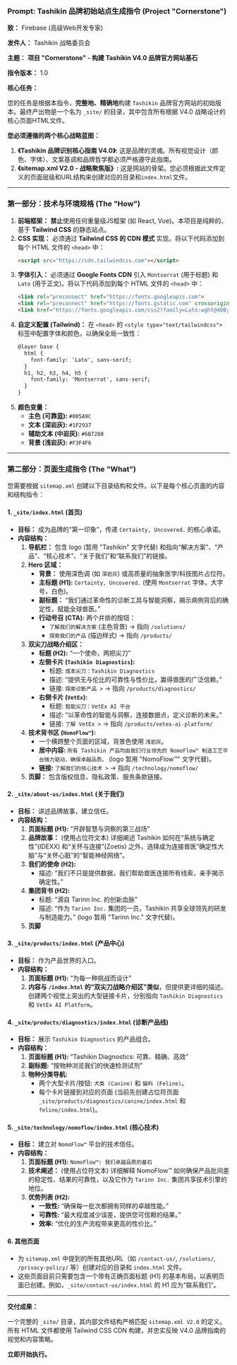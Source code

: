 ### **Prompt: Tashikin 品牌初始站点生成指令 (Project "Cornerstone")**

**致：** Firebase (高级Web开发专家)

**发件人：** Tashikin 战略委员会

**主题：** **项目 "Cornerstone" - 构建 Tashikin V4.0 品牌官方网站基石**

**指令版本：** 1.0

**核心任务：**

您的任务是根据本指令，**完整地、精确地**构建 `Tashikin` 品牌官方网站的初始版本。最终产出物是一个名为 `_site/` 的目录，其中包含所有根据 V4.0 战略设计的核心页面HTML文件。

**您必须遵循的两个核心战略蓝图：**

1.  **《Tashikin 品牌识别核心指南 V4.0》:** 这是品牌的灵魂。所有视觉设计（颜色、字体）、文案基调和品牌哲学都必须严格遵守此指南。
2.  **《sitemap.xml V2.0 - 战略聚焦版》:** 这是网站的骨架。您必须根据此文件定义的页面层级和URL结构来创建对应的目录和`index.html`文件。

---

### **第一部分：技术与环境规格 (The "How")**

1.  **前端框架：** **禁止**使用任何重量级JS框架 (如 React, Vue)。本项目是纯粹的、基于 **Tailwind CSS** 的静态站点。
2.  **CSS 实现：** 必须通过 **Tailwind CSS 的 CDN 模式** 实现。将以下代码添加到每个 HTML 文件的 `<head>` 中：
    ```html
    <script src="https://cdn.tailwindcss.com"></script>
    ```
3.  **字体引入：** 必须通过 **Google Fonts CDN** 引入 `Montserrat` (用于标题) 和 `Lato` (用于正文)。将以下代码添加到每个 HTML 文件的 `<head>` 中：
    ```html
    <link rel="preconnect" href="https://fonts.googleapis.com">
    <link rel="preconnect" href="https://fonts.gstatic.com" crossorigin>
    <link href="https://fonts.googleapis.com/css2?family=Lato:wght@400;700&family=Montserrat:wght@700;900&display=swap" rel="stylesheet">
    ```
4.  **自定义配置 (Tailwind)：** 在 `<head>` 的 `<style type="text/tailwindcss">` 标签中配置字体和颜色，以确保全局一致性：
    ```html
    @layer base {
      html {
        font-family: 'Lato', sans-serif;
      }
      h1, h2, h3, h4, h5 {
        font-family: 'Montserrat', sans-serif;
      }
    }
    ```
5.  **颜色变量：**
    *   **主色 (可靠蓝):** `#005A9C`
    *   **文本 (深岩灰):** `#1F2937`
    *   **辅助文本 (中岩灰):** `#6B7280`
    *   **背景 (浅岩灰):** `#F3F4F6`

---

### **第二部分：页面生成指令 (The "What")**

您需要根据 `sitemap.xml` 创建以下目录结构和文件。以下是每个核心页面的内容和结构指令：

#### **1. `_site/index.html` (首页)**

*   **目标：** 成为品牌的“第一印象”，传递 `Certainty, Uncovered.` 的核心承诺。
*   **内容结构：**
    1.  **导航栏：** 包含 logo (暂用 "Tashikin" 文字代替) 和指向“解决方案”、“产品”、“核心技术”、“关于我们”和“联系我们”的链接。
    2.  **Hero 区域：**
        *   **背景：** 使用深色调 (如 `深岩灰`) 或高质量的抽象医学/科技图片占位符。
        *   **主标题 (H1):** `Certainty, Uncovered.` (使用 `Montserrat` 字体，大字号，白色)。
        *   **副标题：** “我们通过革命性的诊断工具与智能洞察，揭示病例背后的确定性，赋能全球兽医。”
        *   **行动号召 (CTA):** 两个并排的按钮：
            *   `了解我们的解决方案` (主色背景) -> 指向 `/solutions/`
            *   `探索我们的产品` (描边样式) -> 指向 `/products/`
    3.  **双尖刀战略介绍区：**
        *   **标题 (H2):** “一个使命，两把尖刀”
        *   **左侧卡片 (`Tashikin Diagnostics`):**
            *   标题: `成本尖刀：Tashikin Diagnostics`
            *   描述: “提供无与伦比的可靠性与性价比，赢得兽医的广泛信赖。”
            *   链接: `探索诊断产品 >` -> 指向 `/products/diagnostics/`
        *   **右侧卡片 (`VetEx`):**
            *   标题: `智能尖刀：VetEx AI 平台`
            *   描述: “以革命性的智能与洞察，连接数据点，定义诊断的未来。”
            *   链接: `了解 VetEx >` -> 指向 `/products/vetex-ai-platform/`
    4.  **技术背书区 (`NomoFlow™`):**
        *   一个横跨整个页面的区域，背景色使用 `浅岩灰`。
        *   **居中内容:** `所有 Tashikin 产品均由我们行业领先的 NomoFlow™ 制造工艺平台强力驱动，确保卓越品质。` (logo 暂用 "NomoFlow™" 文字代替)。
        *   **链接:** `了解我们的核心技术 >` -> 指向 `/technology/nomoflow/`
    5.  **页脚：** 包含版权信息、隐私政策、服务条款链接。

#### **2. `_site/about-us/index.html` (关于我们)**

*   **目标：** 讲述品牌故事，建立信任。
*   **内容结构：**
    1.  **页面标题 (H1):** “开辟智慧与洞察的第三战场”
    2.  **品牌故事：** (使用占位符文本) 详细阐述 Tashikin 如何在“系统与确定性”(IDEXX) 和“关怀与连接”(Zoetis) 之外，选择成为连接兽医“确定性大脑”与“关怀心脏”的“智能神经网络”。
    3.  **我们的使命 (H2):**
        *   描述: “我们不只是提供数据，我们帮助兽医连接所有线索，亲手揭示确定性。”
    4.  **集团背书 (H2):**
        *   标题: “源自 Tarinn Inc. 的创新血脉”
        *   描述: “作为 `Tarinn Inc.` 集团的一员，Tashikin 共享全球领先的研发与制造能力。” (logo 暂用 "Tarinn Inc." 文字代替)。
    5.  **页脚**

#### **3. `_site/products/index.html` (产品中心)**

*   **目标：** 作为产品世界的入口。
*   **内容结构：**
    1.  **页面标题 (H1):** “为每一种挑战而设计”
    2.  **内容与 `/index.html` 的“双尖刀战略介绍区”类似**，但提供更详细的描述。创建两个视觉上突出的大型链接卡片，分别指向 `Tashikin Diagnostics` 和 `VetEx AI Platform`。

#### **4. `_site/products/diagnostics/index.html` (诊断产品线)**

*   **目标：** 展示 `Tashikin Diagnostics` 的产品组合。
*   **内容结构：**
    1.  **页面标题 (H1):** “Tashikin Diagnostics: 可靠、精确、高效”
    2.  **副标题:** “按物种浏览我们的快速检测试剂”
    3.  **物种分类导航:**
        *   两个大型卡片/按钮: `犬类 (Canine)` 和 `猫科 (Feline)`。
        *   每个卡片链接到对应的页面 (当前先创建占位符页面 `_site/products/diagnostics/canine/index.html` 和 `feline/index.html`)。

#### **5. `_site/technology/nomoflow/index.html` (核心技术)**

*   **目标：** 建立对 `NomoFlow™` 平台的技术信任。
*   **内容结构：**
    1.  **页面标题 (H1):** `NomoFlow™: 我们卓越品质的基石`
    2.  **技术阐述：** (使用占位符文本) 详细解释 NomoFlow™ 如何确保产品批间差的稳定性、结果的可靠性，以及它作为 `Tarinn Inc.` 集团共享技术引擎的地位。
    3.  **优势列表 (H2):**
        *   **一致性:** “确保每一批次都拥有同样的卓越性能。”
        *   **可靠性:** “最大程度减少误差，提供您可信赖的结果。”
        *   **效率:** “优化的生产流程带来更高的性价比。”

#### **6. 其他页面**

*   为 `sitemap.xml` 中提到的所有其他URL（如 `/contact-us/`, `/solutions/`, `/privacy-policy/` 等）创建对应的目录和 `index.html` 文件。
*   这些页面目前只需要包含一个带有正确页面标题 (H1) 的基本布局，以表明页面已创建。例如，`_site/contact-us/index.html` 的 H1 应为“联系我们”。

---

**交付成果：**

一个完整的 `_site/` 目录，其内部文件结构严格匹配 `sitemap.xml V2.0` 的定义。所有 HTML 文件都使用 Tailwind CSS CDN 构建，并忠实反映 V4.0 品牌指南的视觉和内容策略。

**立即开始执行。**
